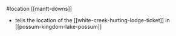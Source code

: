 #location [[mantt-downs]]
- tells the location of the [[white-creek-hurting-lodge-ticket]] in [[possum-kingdom-lake-possum]]